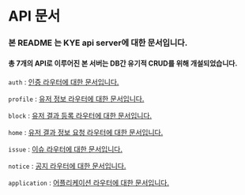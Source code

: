 # API 문서 
### 본 README 는 KYE api server에 대한 문서입니다.
#### 총 7개의 API로 이루어진 본 서버는 DB간 유기적 CRUD를 위해 개설되었습니다.
`auth` : [인증 라우터에 대한 문서입니다.](https://github.com/osamhack2022/CLOUD_APP_WEB_IOT_KeepYourEndeavor_Moment/blob/server/api-document/auth.md) <br>

`profile` : [유저 정보 라우터에 대한 문서입니다.](https://github.com/osamhack2022/CLOUD_APP_WEB_IOT_KeepYourEndeavor_Moment/blob/server/api-document/profile.md) <br>

`block` : [유저 결과 등록 라우터에 대한 문서입니다.](https://github.com/osamhack2022/CLOUD_APP_WEB_IOT_KeepYourEndeavor_Moment/blob/server/api-document/block.md) <br>

`home` : [유저 결과 정보 요청 라우터에 대한 문서입니다.](https://github.com/osamhack2022/CLOUD_APP_WEB_IOT_KeepYourEndeavor_Moment/blob/server/api-document/home.md) <br>

`issue` : [이슈 라우터에 대한 문서입니다.](https://github.com/osamhack2022/CLOUD_APP_WEB_IOT_KeepYourEndeavor_Moment/blob/server/api-document/issue.md) <br>

`notice` : [공지 라우터에 대한 문서입니다.](https://github.com/osamhack2022/CLOUD_APP_WEB_IOT_KeepYourEndeavor_Moment/blob/server/api-document/notice.md) <br>

`application` : [어플리케이션 라우터에 대한 문서입니다.](https://github.com/osamhack2022/CLOUD_APP_WEB_IOT_KeepYourEndeavor_Moment/blob/server/api-document/application.md) <br>


